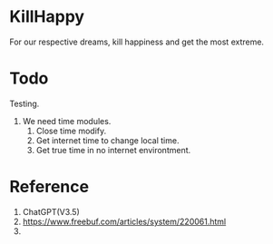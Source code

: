 # KillHappy
For our respective dreams, kill happiness and get the most extreme.

# Todo
Testing.

1. We need time modules.
   1. Close time modify.
   2. Get internet time to change local time.
   3. Get true time in no internet environtment.


# Reference
1. ChatGPT(V3.5)
2. https://www.freebuf.com/articles/system/220061.html
3. 
